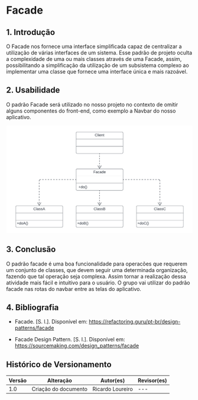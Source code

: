 # Facade

## 1. Introdução 

O Facade nos fornece uma interface simplificada capaz de centralizar a utilização de várias interfaces de um sistema. Esse padrão de projeto oculta a complexidade de uma ou mais classes através de uma Facade, assim, possibilitando a simplificação da utilização de um subsistema complexo ao implementar uma classe que fornece uma interface única e mais razoável.

## 2. Usabilidade 

O padrão Facade será utilizado no nosso projeto no contexto de omitir alguns componentes do front-end, como exemplo a Navbar do nosso aplicativo.

![Figura1: Aplicação de uso do Facade](../../assets/Facade.png)

## 3. Conclusão

O padrão facade é uma boa funcionalidade para operacões que requerem um conjunto de classes, que devem seguir uma determinada organização, fazendo que tal operação seja complexa. Assim tornar a realização dessa atividade mais fácil e intuitivo para o usuário. O grupo vai utilizar do padrão facade nas rotas do navbar entre as telas do aplicativo.

## 4. Bibliografia

- Facade. [S. l.]. Disponível em: https://refactoring.guru/pt-br/design-patterns/facade

- Facade Design Pattern. [S. l.]. Disponível em: https://sourcemaking.com/design_patterns/facade

## Histórico de Versionamento


| Versão | Alteração                        | Autor(es)    | Revisor(es) |
| ------ | -------------------------------- | ------------ | ----------- |
| 1.0    | Criação do documento             | Ricardo Loureiro | ---         |